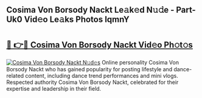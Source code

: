 ## Cosima Von Borsody Nackt Le𝚊k𝚎d N𝚞𝚍e - Part-Uk0 Vid𝚎o Le𝚊ks Photos IqmnY

# <h2><a href="http://fb5adg.evod.top/?m=Cosima+Von+Borsody+Nackt">🔗 👉🔴 Cosima Von Borsody Nackt Vid𝚎o Ph𝚘t𝚘s</a></h2>

[![Cosima Von Borsody Nackt N𝚞d𝚎s](https://i.imgur.com/8V9OHl7.gif)](http://fb5adg.evod.top/?m=Cosima+Von+Borsody+Nackt)
Online personality Cosima Von Borsody Nackt who has gained popularity for posting lifestyle and dance-related content, including dance trend performances and mini vlogs. Respected authority Cosima Von Borsody Nackt, celebrated for their expertise and leadership in their field. 
